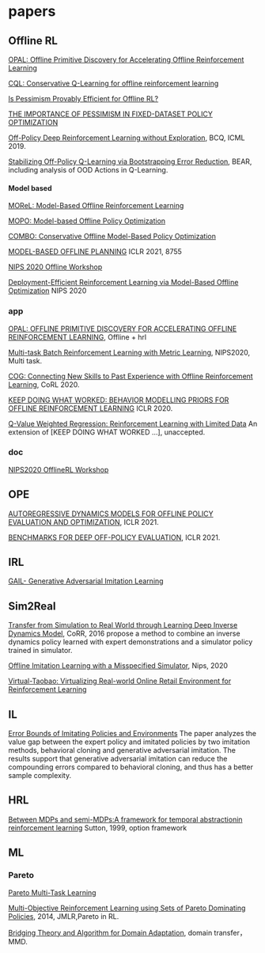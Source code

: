 # papers

## Offline RL
[OPAL: Offline Primitive Discovery for Accelerating Offline Reinforcement Learning](https://openreview.net/pdf?id=V69LGwJ0lIN)

[CQL: Conservative Q-Learning for offline reinforcement learning](https://arxiv.org/pdf/2006.04779.pdf)

[Is Pessimism Provably Efficient for Offline RL?](https://arxiv.org/pdf/2012.15085.pdf)

[THE IMPORTANCE OF PESSIMISM IN FIXED-DATASET POLICY OPTIMIZATION](https://arxiv.org/pdf/2009.06799.pdf)

[Off-Policy Deep Reinforcement Learning without Exploration](https://arxiv.org/pdf/1812.02900.pdf), BCQ, ICML 2019.

[Stabilizing Off-Policy Q-Learning via Bootstrapping Error Reduction](https://arxiv.org/pdf/1906.00949.pdf), BEAR, including analysis of OOD Actions in Q-Learning.


#### Model based
[MOReL: Model-Based Offline Reinforcement Learning](https://arxiv.org/pdf/2005.05951.pdf)

[MOPO: Model-based Offline Policy Optimization](https://arxiv.org/pdf/2005.13239.pdf)

[COMBO: Conservative Offline Model-Based Policy Optimization](https://arxiv.org/pdf/2102.08363.pdf)

[MODEL-BASED OFFLINE PLANNING](https://openreview.net/pdf?id=OMNB1G5xzd4) ICLR 2021, 8755

[NIPS 2020 Offline Workshop](https://offline-rl-neurips.github.io/papers.html)

[Deployment-Efficient Reinforcement Learning via Model-Based Offline Optimization](https://arxiv.org/pdf/2006.03647.pdf) NIPS 2020

### app
[OPAL: OFFLINE PRIMITIVE DISCOVERY FOR ACCELERATING OFFLINE REINFORCEMENT LEARNING](https://arxiv.org/pdf/2010.13611.pdf), Offline + hrl

[Multi-task Batch Reinforcement Learning with Metric Learning](https://proceedings.neurips.cc//paper/2020/file/4496bf24afe7fab6f046bf4923da8de6-Paper.pdf), NIPS2020, Multi task.

[COG: Connecting New Skills to Past Experience with Offline Reinforcement Learning](https://arxiv.org/pdf/2010.14500.pdf), CoRL 2020.

[KEEP DOING WHAT WORKED: BEHAVIOR MODELLING PRIORS FOR OFFLINE REINFORCEMENT LEARNING](https://arxiv.org/pdf/2002.08396.pdf) ICLR 2020.

[Q-Value Weighted Regression: Reinforcement Learning with Limited Data](https://arxiv.org/pdf/2102.06782.pdf#page=10&zoom=100,0,0) An extension of [KEEP DOING WHAT WORKED ...], unaccepted. 

### doc
[NIPS2020 OfflineRL Workshop](https://offline-rl-neurips.github.io/papers.html)

## OPE
[AUTOREGRESSIVE DYNAMICS MODELS FOR OFFLINE POLICY EVALUATION AND OPTIMIZATION](https://openreview.net/pdf?id=kmqjgSNXby), ICLR 2021.

[BENCHMARKS FOR DEEP OFF-POLICY EVALUATION](https://arxiv.org/pdf/2103.16596.pdf), ICLR 2021.

## IRL
[GAIL- Generative Adversarial Imitation Learning](https://papers.nips.cc/paper/2016/file/cc7e2b878868cbae992d1fb743995d8f-Paper.pdf)

## Sim2Real
[Transfer from Simulation to Real World through Learning Deep Inverse Dynamics Model](https://arxiv.org/pdf/1610.03518.pdf), CoRR, 2016
propose a method to combine an inverse dynamics policy learned with expert demonstrations and a simulator policy trained in simulator.

[Offline Imitation Learning with a Misspecified Simulator](https://proceedings.neurips.cc/paper/2020/file/60cb558c40e4f18479664069d9642d5a-Paper.pdf), Nips, 2020

[Virtual-Taobao: Virtualizing Real-world Online Retail Environment for Reinforcement Learning](https://arxiv.org/pdf/1805.10000.pdf)

## IL
[Error Bounds of Imitating Policies and Environments](https://papers.nips.cc/paper/2020/file/b5c01503041b70d41d80e3dbe31bbd8c-Paper.pdf)
The paper analyzes the value gap between the expert policy and imitated policies by two imitation methods, behavioral cloning and generative adversarial imitation. The results support that generative adversarial imitation can reduce the compounding errors compared to behavioral cloning, and thus has a better sample complexity.



## HRL
[Between MDPs and semi-MDPs:A framework for temporal abstractionin reinforcement learning](https://reader.elsevier.com/reader/sd/pii/S0004370299000521?token=6F22DD36E1D8394D262562BDA941EB802AF20CADF56CC8383CACBC8E83A27EFC1D7F8A5F169F49FE35CC8E50DEB3319E) Sutton, 1999, option framework

## ML
### Pareto

[Pareto Multi-Task Learning](https://arxiv.org/pdf/1912.12854.pdf)

[Multi-Objective Reinforcement Learning using Sets of Pareto Dominating Policies](https://jmlr.csail.mit.edu/papers/volume15/vanmoffaert14a/vanmoffaert14a.pdf), 2014, JMLR,Pareto in RL. 

[Bridging Theory and Algorithm for Domain Adaptation](https://arxiv.org/pdf/1904.05801.pdf), domain transfer， MMD.

